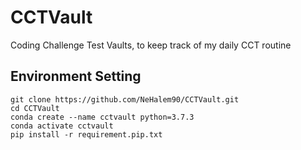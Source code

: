 # CCTVault
Coding Challenge Test Vaults, to keep track of my daily CCT routine


## Environment Setting
```
git clone https://github.com/NeHalem90/CCTVault.git
cd CCTVault
conda create --name cctvault python=3.7.3
conda activate cctvault
pip install -r requirement.pip.txt
```

